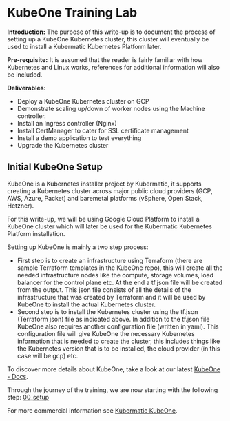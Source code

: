 # KubeOne Training Lab

**Introduction:** The purpose of this write-up is to document the process of setting up a KubeOne Kubernetes cluster, this cluster will eventually be used to install a Kubermatic Kubernetes Platform later.

**Pre-requisite:** It is assumed that the reader is fairly familiar with how Kubernetes and Linux works, references for additional information will also be included.

**Deliverables:**
 * Deploy a KubeOne Kubernetes cluster on GCP
 * Demonstrate scaling up/down of worker nodes using the Machine controller.
 * Install an Ingress controller (Nginx)
 * Install CertManager to cater for SSL certificate management
 * Install a demo application to test everything
 * Upgrade the Kubernetes cluster

## Initial KubeOne Setup

KubeOne is a Kubernetes installer project by Kubermatic, it supports creating a Kubernetes cluster across major public cloud providers (GCP, AWS, Azure, Packet) and baremetal platforms (vSphere, Open Stack, Hetzner).

For this write-up, we will be using Google Cloud Platform to install a KubeOne cluster which will later be used for the Kubermatic Kubernetes Platform installation.

Setting up KubeOne is mainly a two step process:
 * First step is to create an infrastructure using Terraform (there are sample Terraform templates in the KubeOne repo), this will create all the needed infrastructure nodes like the compute, storage volumes, load balancer for the control plane etc. At the end a tf.json file will be created from the output. This json file consists of all the details of the infrastructure that was created by Terraform and it will be used by KubeOne to install the actual Kubernetes cluster.
 * Second step is to install the Kubernetes cluster using the tf.json (Terraform json) file as indicated above. In addition to the tf.json file KubeOne also requires another configuration file (written in yaml). This configuration file will give KubeOne the necessary Kubernetes information that is needed to create the cluster, this includes things like the Kubernetes version that is to be installed, the cloud provider (in this case will be gcp) etc.

To discover more details about KubeOne, take a look at our latest [KubeOne - Docs](https://docs.kubermatic.com/kubeone/master/).

Through the journey of the training, we are now starting with the following step: [00_setup](./00_setup/README.md)

For more commercial information see [Kubermatic KubeOne](https://www.kubermatic.com/products/kubeone/).
